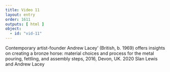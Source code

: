 ```yaml
---
title: Video 11
layout: entry
order: 1611
outputs: [ html ]
object:
  - id: "vid-11"
---
```


Contemporary artist-founder Andrew Lacey’ (British, b. 1969) offers insights on creating a bronze horse: material choices and process for the metal pouring, fettling, and assembly steps, 2016, Devon, UK. 2020 Sîan Lewis and Andrew Lacey
